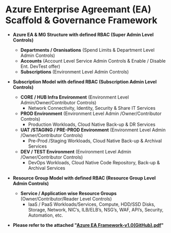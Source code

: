 # Azure Enterprise Agreemant (EA) Scaffold & Governance Framework
* **Azure EA & MG Structure with defined RBAC (Super Admin Level Controls)**
  * **Departments / Oranisations** (Spend Limits & Department Level Admin Controls)
  * **Accounts** (Account Level Service Admin Controls & Enable / Disable Ent. DevTest offer)
  * **Subscriptions** (Environment Level Admin Controls)
      
* **Subscription Model with defined RBAC (Subscription Admin Level Controls)**
  * **CORE / HUB Infra Environment** (Environment Level Admin/Owner/Contributor Controls)
    * Network Connectivity, Identity, Security & Share IT Services
  * **PROD Environment** (Environment Level Admin /Owner/Contributor Controls)
    * Production Workloads, Cloud Native Back-up & DR Services
  * **UAT /STAGING / PRE-PROD Environment** (Environment Level Admin /Owner/Contributor Controls)
    * Pre-Prod /Staging Workloads, Cloud Native Back-up & Archival Services
  * **DEV / TEST Environment** (Environment Level Admin /Owner/Contributor Controls)
    * DevOps Workloads, Cloud Native Code Repository, Back-up & Archival Services
          
* **Resource Group Model with defined RBAC (Resource Group Level Admin Controls)**
  * **Service / Application wise Resource Groups** (Owner/Contributor/Reader Level Controls)
    * IaaS / PaaS Workloads/Services, Compute, HDD/SSD Disks, Storage, Network, NIC’s, ILB/ELB’s, NSG’s, WAF, API’s, Security, Automation, etc.
* **Please refer to the attached "[Azure EA Framework-v1.0(GitHub).pdf](https://github.com/i4dCEP/Azure-EA-Framework/blob/main/Azure%20EA%20Framework-v1.0(GitHub).pdf)"**
